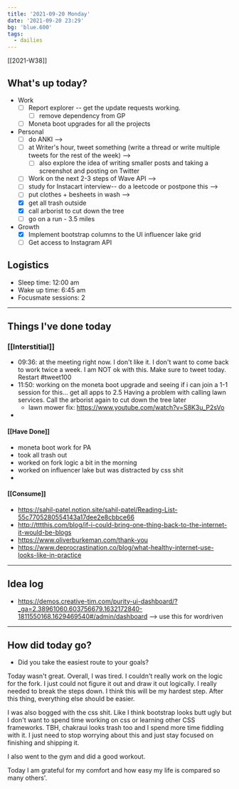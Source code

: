 ```yaml
---
title: '2021-09-20 Monday'
date: '2021-09-20 23:29'
bg: 'blue.600' 
tags:
  - dailies
---
```


[[2021-W38]]
## What's up today?
- Work
	- [ ] Report explorer -- get the update requests working. 
		- [ ] remove dependency from GP
	- [ ] Moneta boot upgrades for all the projects
- Personal
	- [ ] do ANKI -->
	- [ ] at Writer's hour, tweet something (write a thread or write multiple tweets for the rest of the week) -->
		- [ ] also explore the idea of writing smaller posts and taking a screenshot and posting on Twitter
	- [ ] Work on the next 2-3 steps of Wave API -->
	- [ ] study for Instacart interview-- do a leetcode or postpone this -->
	- [ ] put clothes + besheets in wash -->
	- [x] get all trash outside
	- [x] call arborist to cut down the tree
	- [ ] go on a run - 3.5 miles
- Growth
	- [x] Implement bootstrap columns to the UI influencer lake grid
	- [ ] Get access to Instagram API

## Logistics
- Sleep time: 12:00 am
- Wake up time: 6:45 am
- Focusmate sessions: 2

___________________________
## Things I've done today

### [[Interstitial]]
- 09:36: at the meeting right now. I don't like it. I don't want to come back to work twice a week. I am NOT ok with this. Make sure to tweet today. Restart #tweet100 
- 11:50: working on the moneta boot upgrade and seeing if i can join a 1-1 session for this... get all apps to 2.5 Having a problem with calling lawn services. Call the arborist again to cut down the tree later
	- lawn mower fix: https://www.youtube.com/watch?v=S8K3u_P2sVo
- 
#### [[Have Done]]
- moneta boot work for PA
- took all trash out
- worked on fork logic a bit in the morning
- worked on influencer lake but was distracted by css shit
- 
#### [[Consume]]
- https://sahil-patel.notion.site/sahil-patel/Reading-List-55c7705280554143a17dee2e8cbbce66
- http://tttthis.com/blog/if-i-could-bring-one-thing-back-to-the-internet-it-would-be-blogs
- https://www.oliverburkeman.com/thank-you
- https://www.deprocrastination.co/blog/what-healthy-internet-use-looks-like-in-practice
___________________________

## Idea log
- https://demos.creative-tim.com/purity-ui-dashboard/?_ga=2.38961060.603756679.1632172840-1811550168.1629469540#/admin/dashboard --> use this for wordriven

___________________________
## How did today go?
- Did you take the easiest route to your goals?

Today wasn't great. Overall, I was tired. I couldn't really work on the logic for the fork. I just could not figure it out and draw it out logically. I really needed to break the steps down. I think this will be my hardest step. After this thing, everything else should be easier.

I was also bogged with the css shit. Like I think bootstrap looks butt ugly but I don't want to spend time working on css or learning other CSS frameworks. TBH, chakraui looks trash too and I spend more time fiddling with it. I just need to stop worrying about this and just stay focused on finishing and shipping it.

I also went to the gym and did a good workout.

Today I am grateful for my comfort and how easy my life is compared so many others'.